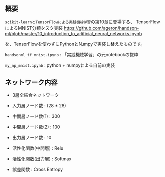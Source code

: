 ## 概要

`scikit-learnとTensorFlowによる実践機械学習`の第10章に登場する、
TensorFlowによるMNIST分類タスク実装
<https://github.com/ageron/handson-ml/blob/master/10_introduction_to_artificial_neural_networks.ipynb>

を、TensorFlowを使わずにPythonとNumpyで実装し替えたものです。

`handsonml_tf_mnist.ipynb` : 「実践機械学習」の元notebookの抜粋

`my_np_mnist.ipynb` : python + numpyによる自前の実装


## ネットワーク内容

* 3層全結合ネットワーク

* 入力層ノード数 :  (28 * 28)
* 中間層ノード数(1) : 300
* 中間層ノード数(2) : 100
* 出力層ノード数 : 10

* 活性化関数(中間層) : Relu
* 活性化関数(出力層) : Softmax

* 誤差関数 : Cross Entropy
